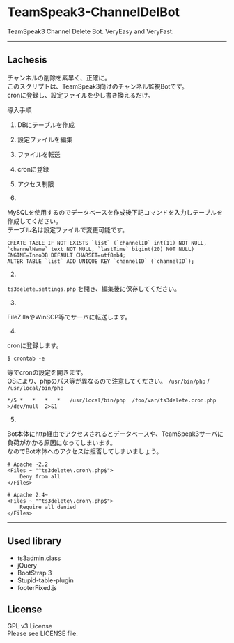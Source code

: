 TeamSpeak3-ChannelDelBot
========================

TeamSpeak3 Channel Delete Bot. VeryEasy and VeryFast.


----------

Lachesis
------------

チャンネルの削除を素早く、正確に。  
このスクリプトは、TeamSpeak3向けのチャンネル監視Botです。  
cronに登録し、設定ファイルを少し書き換えるだけ。

導入手順  
1. DBにテーブルを作成  
2. 設定ファイルを編集  
3. ファイルを転送  
4. cronに登録  
5. アクセス制限

1.  
MySQLを使用するのでデータベースを作成後下記コマンドを入力しテーブルを作成してください。  
テーブル名は設定ファイルで変更可能です。

    CREATE TABLE IF NOT EXISTS `list` (`channelID` int(11) NOT NULL, `channelName` text NOT NULL, `lastTime` bigint(20) NOT NULL) ENGINE=InnoDB DEFAULT CHARSET=utf8mb4;
    ALTER TABLE `list` ADD UNIQUE KEY `channelID` (`channelID`);

2.  
``ts3delete.settings.php`` を開き、編集後に保存してください。

3.  
FileZillaやWinSCP等でサーバに転送します。

4.  
cronに登録します。

    $ crontab -e

等でcronの設定を開きます。  
OSにより、phpのパス等が異なるので注意してください。 ``/usr/bin/php`` / ``/usr/local/bin/php``

    */5	*	*	*	*	/usr/local/bin/php	/foo/var/ts3delete.cron.php	>/dev/null	2>&1

5.  
Bot本体にhttp経由でアクセスされるとデータベースや、TeamSpeak3サーバに負荷がかかる原因になってしまいます。  
なのでBot本体へのアクセスは拒否してしまいましょう。

    # Apache ~2.2
    <Files ~ "^ts3delete\.cron\.php$">
    	Deny from all
    </Files>

    # Apache 2.4~
    <Files ~ "^ts3delete\.cron\.php$">
    	Require all denied
    </Files>


----------

Used library
---

 - ts3admin.class
 - jQuery
 - BootStrap 3
 - Stupid-table-plugin
 - footerFixed.js

License
-------

GPL v3 License  
Please see LICENSE file.